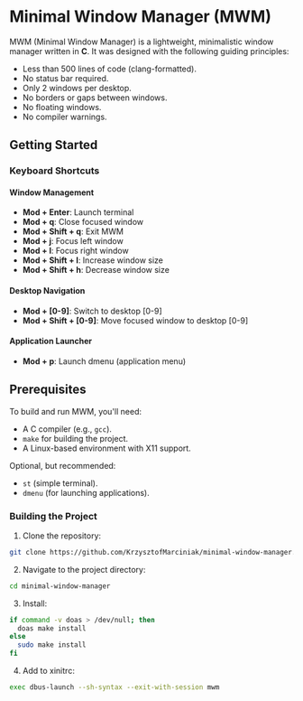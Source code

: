 # Minimal Window Manager (MWM)

MWM (Minimal Window Manager) is a lightweight, minimalistic window manager written in **C**. It was designed with the following guiding principles:

* Less than 500 lines of code (clang-formatted).
* No status bar required.
* Only 2 windows per desktop.
* No borders or gaps between windows.
* No floating windows.
* No compiler warnings.

## Getting Started
### Keyboard Shortcuts

#### Window Management
- **Mod + Enter**: Launch terminal
- **Mod + q**: Close focused window
- **Mod + Shift + q**: Exit MWM
- **Mod + j**: Focus left window
- **Mod + l**: Focus right window
- **Mod + Shift + l**: Increase window size
- **Mod + Shift + h**: Decrease window size

#### Desktop Navigation
- **Mod + [0-9]**: Switch to desktop [0-9]
- **Mod + Shift + [0-9]**: Move focused window to desktop [0-9]

#### Application Launcher
- **Mod + p**: Launch dmenu (application menu)
## Prerequisites
To build and run MWM, you'll need:
- A C compiler (e.g., `gcc`).
- `make` for building the project.
- A Linux-based environment with X11 support.

Optional, but recommended:
- `st` (simple terminal).
- `dmenu` (for launching applications).

### Building the Project

1. Clone the repository:
```bash
git clone https://github.com/KrzysztofMarciniak/minimal-window-manager.git
```
2. Navigate to the project directory: 
```bash
cd minimal-window-manager
```
3. Install:
```bash
if command -v doas > /dev/null; then
  doas make install
else
  sudo make install
fi
```
4. Add to xinitrc:

```bash
exec dbus-launch --sh-syntax --exit-with-session mwm
```
